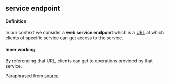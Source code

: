 ## service endpoint

<h4>Definition</h4><p>In our context we consider a <strong>web service endpoint</strong> which is a <a href="uniform-resource-locator">URL</a> at which clients of specific service can get access to the service.</p><h4>Inner working</h4><p>By referencing that URL, clients can get to operations provided by that service.</p><p>Paraphrased from <a href="https://study.com/academy/lesson/what-is-web-service-endpoint-definition-concept.html">source</a></p>

